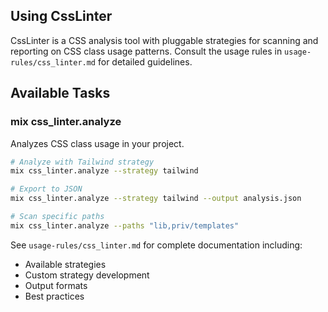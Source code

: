 ## Using CssLinter

CssLinter is a CSS analysis tool with pluggable strategies for scanning and reporting on CSS class usage patterns.
Consult the usage rules in `usage-rules/css_linter.md` for detailed guidelines.

## Available Tasks

### mix css_linter.analyze

Analyzes CSS class usage in your project.

```bash
# Analyze with Tailwind strategy
mix css_linter.analyze --strategy tailwind

# Export to JSON
mix css_linter.analyze --strategy tailwind --output analysis.json

# Scan specific paths
mix css_linter.analyze --paths "lib,priv/templates"
```

See `usage-rules/css_linter.md` for complete documentation including:
- Available strategies
- Custom strategy development
- Output formats
- Best practices
